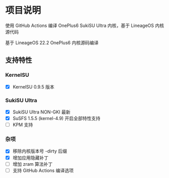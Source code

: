# 项目说明

使用 GitHub Actions 编译 OnePlus6 SukiSU Ultra 内核，基于 LineageOS 内核源代码

基于 LineageOS 22.2 OnePlus6 内核源码编译

## 支持特性  

### KernelSU

- [x] KernelSU 0.9.5 版本

### SukiSU Ultra

- [x] SukiSU Ultra NON-GKI 最新
- [x] SuSFS 1.5.5 (kernel-4.9) 开启全部特性支持
- [ ] KPM 支持

### 杂项

- [x] 移除内核版本号 -dirty 后缀
- [x] 增加应用隐藏补丁
- [ ] 增加 zram 算法补丁
- [ ] 支持 GitHub Actions 编译选项

